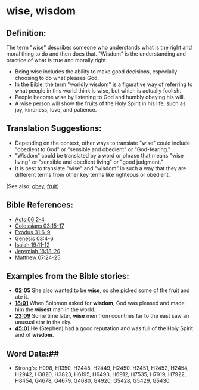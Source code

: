 # wise, wisdom #

## Definition: ##

The term "wise" describes someone who understands what is the right and moral thing to do and then does that. "Wisdom" is the understanding and practice of what is true and morally right.

* Being wise includes the ability to make good decisions, especially choosing to do what pleases God.
* In the Bible, the term "worldly wisdom" is a figurative way of referring to what people in this world think is wise, but which is actually foolish.
* People become wise by listening to God and humbly obeying his will.
* A wise person will show the fruits of the Holy Spirit in his life, such as joy, kindness, love, and patience.

## Translation Suggestions: ##

* Depending on the context, other ways to translate "wise" could include "obedient to God" or "sensible and obedient" or "God-fearing."
* "Wisdom" could be translated by a word or phrase that means "wise living" or "sensible and obedient living" or "good judgment."
* It is best to translate "wise" and "wisdom" in such a way that they are different terms from other key terms like righteous or obedient.

(See also: [obey](../other/obey.md), [fruit](../other/fruit.md))

## Bible References: ##

* [Acts 06:2-4](rc://en/tn/help/act/06/02)
* [Colossians 03:15-17](rc://en/tn/help/col/03/15)
* [Exodus 31:6-9](rc://en/tn/help/exo/31/06)
* [Genesis 03:4-6](rc://en/tn/help/gen/03/04)
* [Isaiah 19:11-12](rc://en/tn/help/isa/19/11)
* [Jeremiah 18:18-20](rc://en/tn/help/jer/18/18)
* [Matthew 07:24-25](rc://en/tn/help/mat/07/24)

## Examples from the Bible stories: ##

* __[02:05](rc://en/tn/help/obs/02/05)__ She also wanted to be __wise__, so she picked some of the fruit and ate it.
* __[18:01](rc://en/tn/help/obs/18/01)__ When Solomon asked for __wisdom__, God was pleased and made him the __wisest__  man in the world.
* __[23:09](rc://en/tn/help/obs/23/09)__ Some time later, __wise__  men from countries far to the east saw an unusual star in the sky.
* __[45:01](rc://en/tn/help/obs/45/01)__ He (Stephen) had a good reputation and was full of the Holy Spirit and of __wisdom__.

## Word Data:##

* Strong's: H998, H1350, H2445, H2449, H2450, H2451, H2452, H2454, H2942, H3820, H3823, H6195, H6493, H6912, H7535, H7919, H7922, H8454, G4678, G4679, G4680, G4920, G5428, G5429, G5430

